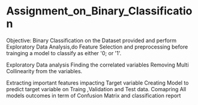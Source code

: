 # Assignment_on_Binary_Classification

Objective:
Binary Classification on the Dataset provided and perform Exploratory Data Analysis,do Feature Selection and preprocessing before trainging a model to classify as either '0; or '1'.

Exploratory Data analysis
Finding the correlated variables
Removing Multi Collinearity from the variables.

Extracting important features impacting Target variable
Creating Model to predict target variable on Traing ,Validation and Test data.
Comapring All models outcomes in term of Confusion Matrix and classification report
